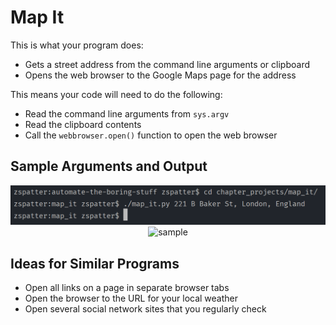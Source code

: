 # Map It

This is what your program does:
* Gets a street address from the command line arguments or clipboard
* Opens the web browser to the Google Maps page for the address

This means your code will need to do the following:
* Read the command line arguments from `sys.argv`
* Read the clipboard contents
* Call the `webbrowser.open()` function to open the web browser

## Sample Arguments and Output
<p align=center>
  <img src=./sample_arguments.png alt=sample command line arguments>
  <br>
  <img src=./sample_output.png alt=sample console output>
</p>

## Ideas for Similar Programs
* Open all links on a page in separate browser tabs
* Open the browser to the URL for your local weather
* Open several social network sites that you regularly check